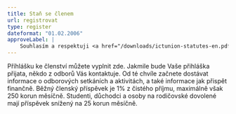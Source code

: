 ```yaml
---
title: Staň se členem
url: registrovat
type: register
dateformat: "01.02.2006"
approveLabel: |
    Souhlasím a respektuji <a href="/downloads/ictunion-statutes-en.pdf" target="_blank">stanovy</a> Odborové organizace pracujících v ICT.
---
```

Příhlášku ke členství můžete vyplnit zde. Jakmile bude Vaše přihláška přijata, někdo z odborů Vás kontaktuje. Od té chvíle začnete dostávat informace o odborových setkáních a aktivitách, a také informace jak přispět finančně. Běžný členský příspěvek je 1% z čistého příjmu, maximálně však 250 korun měsíčně. Studenti, důchodci a osoby na rodičovské dovolené mají příspěvek snížený na 25 korun měsíčně.
